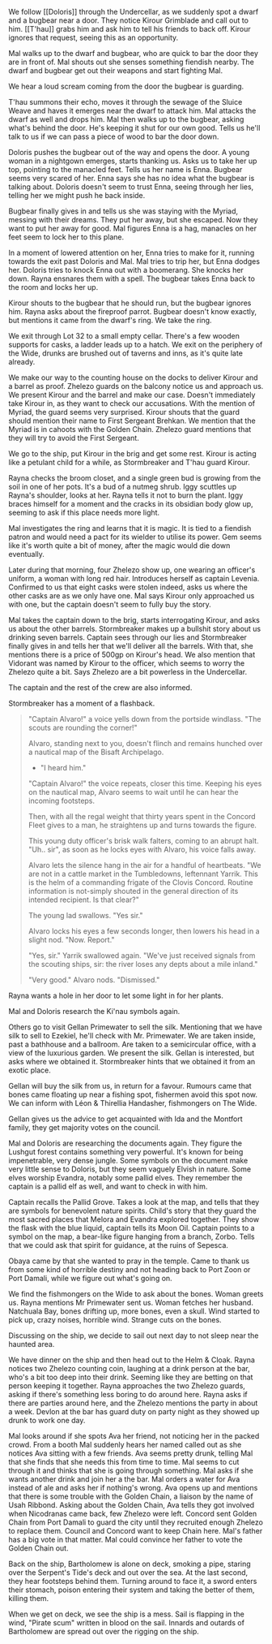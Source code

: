 We follow [[Doloris]] through the Undercellar, as we suddenly spot a dwarf and a bugbear near a door. They notice Kirour Grimblade and call out to him. [[T'hau]] grabs him and ask him to tell his friends to back off. Kirour ignores that request, seeing this as an opportunity.

Mal walks up to the dwarf and bugbear, who are quick to bar the door they are in front of. Mal shouts out she senses something fiendish nearby. The dwarf and bugbear get out their weapons and start fighting Mal.

We hear a loud scream coming from the door the bugbear is guarding.

T'hau summons their echo, moves it through the sewage of the Sluice Weave and haves it emerges near the dwarf to attack him. Mal attacks the dwarf as well and drops him. Mal then walks up to the bugbear, asking what's behind the door. He's keeping it shut for our own good. Tells us he'll talk to us if we can pass a piece of wood to bar the door down.

Doloris pushes the bugbear out of the way and opens the door. A young woman in a nightgown emerges, starts thanking us. Asks us to take her up top, pointing to the manacled feet. Tells us her name is Enna. Bugbear seems very scared of her. Enna says she has no idea what the bugbear is talking about. Doloris doesn't seem to trust Enna, seeing through her lies, telling her we might push he back inside.

Bugbear finally gives in and tells us she was staying with the Myriad, messing with their dreams. They put her away, but she escaped. Now they want to put her away for good. Mal figures Enna is a hag, manacles on her feet seem to lock her to this plane.

In a moment of lowered attention on her, Enna tries to make for it, running towards the exit past Doloris and Mal. Mal tries to trip her, but Enna dodges her. Doloris tries to knock Enna out with a boomerang. She knocks her down. Rayna ensnares them with a spell. The bugbear takes Enna back to the room and locks her up.

Kirour shouts to the bugbear that he should run, but the bugbear ignores him. Rayna asks about the fireproof parrot. Bugbear doesn't know exactly, but mentions it came from the dwarf's ring. We take the ring.

We exit through Lot 32 to a small empty cellar. There's a few wooden supports for casks, a ladder leads up to a hatch. We exit on the periphery of the Wide, drunks are brushed out of taverns and inns, as it's quite late already.

We make our way to the counting house on the docks to deliver Kirour and a barrel as proof. Zhelezo guards on the balcony notice us and approach us. We present Kirour and the barrel and make our case. Doesn't immediately take Kirour in, as they want to check our accusations. With the mention of Myriad, the guard seems very surprised. Kirour shouts that the guard should mention their name to First Sergeant Brehkan. We mention that the Myriad is in cahoots with the Golden Chain. Zhelezo guard mentions that they will try to avoid the First Sergeant.

We go to the ship, put Kirour in the brig and get some rest. Kirour is acting like a petulant child for a while, as Stormbreaker and T'hau guard Kirour.

Rayna checks the broom closet, and a single green bud is growing from the soil in one of her pots. It's a bud of a nutmeg shrub. Iggy scuttles up Rayna's shoulder, looks at her. Rayna tells it not to burn the plant. Iggy braces himself for a moment and the cracks in its obsidian body glow up, seeming to ask if this place needs more light.

Mal investigates the ring and learns that it is magic. It is tied to a fiendish patron and would need a pact for its wielder to utilise its power. Gem seems like it's worth quite a bit of money, after the magic would die down eventually.

Later during that morning, four Zhelezo show up, one wearing an officer's uniform, a woman with long red hair. Introduces herself as captain Levenia. Confirmed to us that eight casks were stolen indeed, asks us where the other casks are as we only have one. Mal says Kirour only approached us with one, but the captain doesn't seem to fully buy the story.

Mal takes the captain down to the brig, starts interrogating Kirour, and asks us about the other barrels. Stormbreaker makes up a bullshit story about us drinking seven barrels. Captain sees through our lies and Stormbreaker finally gives in and tells her that we'll deliver all the barrels. With that, she mentions there is a price of 500gp on Kirour's head. We also mention that Vidorant was named by Kirour to the officer, which seems to worry the Zhelezo quite a bit. Says Zhelezo are a bit powerless in the Undercellar.

The captain and the rest of the crew are also informed.

Stormbreaker has a moment of a flashback. 

> "Captain Alvaro!" a voice yells down from the portside windlass. "The scouts are rounding the corner!" 
> 
> Alvaro, standing next to you, doesn't flinch and remains hunched over a nautical map of the Bisaft Archipelago. 
> 
> - "I heard him." 
> 
> "Captain Alvaro!" the voice repeats, closer this time. Keeping his eyes on the nautical map, Alvaro seems to wait until he can hear the incoming footsteps.
> 
> Then, with all the regal weight that thirty years spent in the Concord Fleet gives to a man, he straightens up and turns towards the figure.
> 
> This young duty officer's brisk walk falters, coming to an abrupt halt. "Uh.. sir", as soon as he locks eyes with Alvaro, his voice falls away. 
> 
> Alvaro lets the silence hang in the air for a handful of heartbeats. "We are not in a cattle market in the Tumbledowns, leftennant Yarrik. This is the helm of a commanding frigate of the Clovis Concord. Routine information is not-simply shouted in the general direction of its intended recipient. Is that clear?"   
> 
> The young lad swallows. "Yes sir."
> 
> Alvaro locks his eyes a few seconds longer, then lowers his head in a slight nod. "Now. Report."
> 
> "Yes, sir." Yarrik swallowed again. "We've just received signals from the scouting ships, sir: the river loses any depts about a mile inland."
> 
> "Very good." Alvaro nods. "Dismissed."

Rayna wants a hole in her door to let some light in for her plants.

Mal and Doloris research the Ki'nau symbols again.

Others go to visit Gellan Primewater to sell the silk. Mentioning that we have silk to sell to Ezekiel, he'll check with Mr. Primewater. We are taken inside, past a bathhouse and a ballroom. Are taken to a semicircular office, with a view of the luxurious garden. We present the silk. Gellan is interested, but asks where we obtained it. Stormbreaker hints that we obtained it from an exotic place.

Gellan will buy the silk from us, in return for a favour. Rumours came that bones came floating up near a fishing spot, fishermen avoid this spot now. We can inform with Léon & Thirellia Handasher, fishmongers on The Wide.

Gellan gives us the advice to get acquainted with Ida and the Montfort family, they get majority votes on the council.

Mal and Doloris are researching the documents again. They figure the Lushgut forest contains something very powerful. It's known for being impenetrable, very dense jungle. Some symbols on the document make very little sense to Doloris, but they seem vaguely Elvish in nature. Some elves worship Evandra, notably some pallid elves. They remember the captain is a pallid elf as well, and want to check in with him.

Captain recalls the Pallid Grove. Takes a look at the map, and tells that they are symbols for benevolent nature spirits. Child's story that they guard the most sacred places that Melora and Evandra explored together. They show the flask with the blue liquid, captain tells its Moon Oil. Captain points to a symbol on the map, a bear-like figure hanging from a branch, Zorbo. Tells that we could ask that spirit for guidance, at the ruins of Sepesca.

Obaya came by that she wanted to pray in the temple. Came to thank us from some kind of horrible destiny and not heading back to Port Zoon or Port Damali, while we figure out what's going on.

We find the fishmongers on the Wide to ask about the bones. Woman greets us. Rayna mentions Mr Primewater sent us. Woman fetches her husband. Natchuala Bay, bones drifting up, more bones, even a skull. Wind started to pick up, crazy noises, horrible wind. Strange cuts on the bones.

Discussing on the ship, we decide to sail out next day to not sleep near the haunted area.

We have dinner on the ship and then head out to the Helm & Cloak. Rayna notices two Zhelezo counting coin, laughing at a drink person at the bar, who's a bit too deep into their drink. Seeming like they are betting on that person keeping it together. Rayna approaches the two Zhelezo guards, asking if there's something less boring to do around here. Rayna asks if there are parties around here, and the Zhelezo mentions the party in about a week. Devlon at the bar has guard duty on party night as they showed up drunk to work one day.

Mal looks around if she spots Ava her friend, not noticing her in the packed crowd. From a booth Mal suddenly hears her named called out as she notices Ava sitting with a few friends. Ava seems pretty drunk, telling Mal that she finds that she needs this from time to time. Mal seems to cut through it and thinks that she is going through something. Mal asks if she wants another drink and join her a the bar. Mal orders a water for Ava instead of ale and asks her if nothing's wrong. Ava opens up and mentions that there is some trouble with the Golden Chain, a liaison by the name of Usah Ribbond. Asking about the Golden Chain, Ava tells they got involved when Nicodranas came back, few Zhelezo were left. Concord sent Golden Chain from Port Damali to guard the city until they recruited enough Zhelezo to replace them. Council and Concord want to keep Chain here. Mal's father has a big vote in that matter. Mal could convince her father to vote the Golden Chain out.

Back on the ship, Bartholomew is alone on deck, smoking a pipe, staring over the Serpent's Tide's deck and out over the sea. At the last second, they hear footsteps behind them. Turning around to face it, a sword enters their stomach, poison entering their system and taking the better of them, killing them.

When we get on deck, we see the ship is a mess. Sail is flapping in the wind, "Pirate scum" written in blood on the sail. Innards and outards of Bartholomew are spread out over the rigging on the ship.